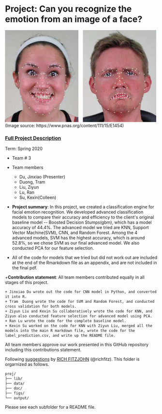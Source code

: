 # Project: Can you recognize the emotion from an image of a face? 
<img src="figs/CE.jpg" alt="Compound Emotions" width="500"/>
(Image source: https://www.pnas.org/content/111/15/E1454)

### [Full Project Description](doc/project3_desc.md)

Term: Spring 2020

+ Team # 3
+ Team members
	+ Du, Jinxiao (Presenter)
	+ Duong, Tram
	+ Liu, Ziyun
	+ Lu, Ran
	+ Su, Kexin(Colleen)

+ **Project summary**: 
In this project, we created a classification engine for facial emotion recognition.
We developed advanced classification models to compare their accuracy and efficiency to the client's original baseline model -- Boosted Decision Stumps(gbm), which has a model accuracy of 44.4\%. The advanced model we tried are KNN, Support Vector Machine(SVM), CNN, and Random Forest. Among the 4 advanced models, SVM has the highest accuracy, which is around 52.8\%, so we chose SVM as our final advanced model.  We also conducted PCA for our feature selection.  

* All of the code for models that we tried but did not work out are included at the end of the Rmarkdown file as an appendix, and are not included in the final pdf.
	
+**Contribution statement**:  All team members contributed equally in all stages of this project. 

	+ Jinxiao Du wrote out the code for CNN model in Python, and converted it into R.
	+ Tram  Duong wrote the code for SVM and Random Forest, and conducted cross validation for both models. 
	+ Ziyun Liu and Kexin Su collaboratively wrote the code for KNN, and Ziyun also conducted feature selection for advanced model using PCA.
	+ Ran Lu wrote the code for the complete baseline model.
	+ Kexin Su worked on the code for KNN with Ziyun Liu, merged all the models into the main R markdown file, wrote the code for the label_prediction.csv, and write up the README file.
	
All team members approve our work presented in this GitHub repository including this contributions statement. 

Following [suggestions](http://nicercode.github.io/blog/2013-04-05-projects/) by [RICH FITZJOHN](http://nicercode.github.io/about/#Team) (@richfitz). This folder is orgarnized as follows.

```
proj/
├── lib/
├── data/
├── doc/
├── figs/
└── output/
```

Please see each subfolder for a README file.
